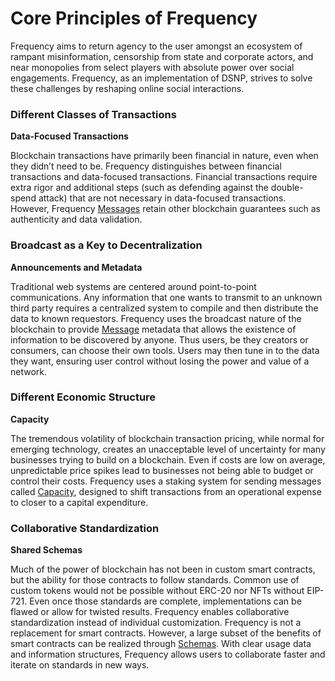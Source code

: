 # Core Principles of Frequency

Frequency aims to return agency to the user amongst an ecosystem of rampant misinformation, censorship from state and corporate actors, and near monopolies from select players with absolute power over social engagements.
Frequency, as an implementation of DSNP, strives to solve these challenges by reshaping online social interactions.

### Different Classes of Transactions
**Data-Focused Transactions**

Blockchain transactions have primarily been financial in nature, even when they didn’t need to be.
Frequency distinguishes between financial transactions and data-focused transactions.
Financial transactions require extra rigor and additional steps (such as defending against the double-spend attack) that are not necessary in data-focused transactions.
However, Frequency [Messages](./Messages.md) retain other blockchain guarantees such as authenticity and data validation.


### Broadcast as a Key to Decentralization
**Announcements and Metadata**

Traditional web systems are centered around point-to-point communications.
Any information that one wants to transmit to an unknown third party requires a centralized system to compile and then distribute the data to known requestors.
Frequency uses the broadcast nature of the blockchain to provide [Message](./Messages.md) metadata that allows the existence of information to be discovered by anyone.
Thus users, be they creators or consumers, can choose their own tools.
Users may then tune in to the data they want, ensuring user control without losing the power and value of a network.


### Different Economic Structure
**Capacity**

The tremendous volatility of blockchain transaction pricing, while normal for emerging technology, creates an unacceptable level of uncertainty for many businesses trying to build on a blockchain.
Even if costs are low on average, unpredictable price spikes lead to businesses not being able to budget or control their costs.
Frequency uses a staking system for sending messages called [Capacity](../Tokenomics/Capacity.md), designed to shift transactions from an operational expense to closer to a capital expenditure.

### Collaborative Standardization
**Shared Schemas**

Much of the power of blockchain has not been in custom smart contracts, but the ability for those contracts to follow standards.
Common use of custom tokens would not be possible without ERC-20 nor NFTs without EIP-721.
Even once those standards are complete, implementations can be flawed or allow for twisted results.
Frequency enables collaborative standardization instead of individual customization.
Frequency is not a replacement for smart contracts.
However, a large subset of the benefits of smart contracts can be realized through [Schemas](./Schemas.md).
With clear usage data and information structures, Frequency allows users to collaborate faster and iterate on standards in new ways.
